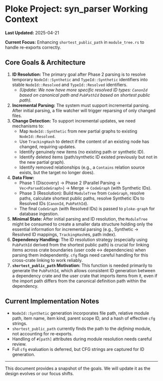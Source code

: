 # Ploke Project: syn_parser Working Context

**Last Updated:** 2025-04-21

**Current Focus:** Enhancing `shortest_public_path` in `module_tree.rs` to handle re-exports correctly.

## Core Goals & Architecture

1.  **ID Resolution:** The primary goal after Phase 2 parsing is to resolve temporary `NodeId::Synthetic` and `TypeId::Synthetic` identifiers into stable `NodeId::Resolved` and `TypeId::Resolved` identifiers.
    *   *(Update: We now have more specific resolved ID types: `CanonId` based on canonical path and `PubPathId` based on shortest public path).*
2.  **Incremental Parsing:** The system must support incremental parsing. After initial parsing, a file watcher will trigger reparsing of only changed files.
3.  **Change Detection:** To support incremental updates, we need mechanisms to:
    *   Map `NodeId::Synthetic` from new partial graphs to existing `NodeId::Resolved`.
    *   Use `TrackingHash` to detect if the content of an existing node has changed, requiring updates.
    *   Identify genuinely new items (no existing path or synthetic ID).
    *   Identify deleted items (path/synthetic ID existed previously but not in the new partial graph).
    *   Identify removed relationships (e.g., a `Contains` relation source exists, but the target no longer does).
4.  **Data Flow:**
    *   Phase 1 (Discovery) -> Phase 2 (Parallel Parsing -> `Vec<ParsedCodeGraph>`) -> Merge -> `CodeGraph` (with Synthetic IDs).
    *   Phase 3 (Resolution): Build `ModuleTree` from `CodeGraph`, resolve paths, calculate shortest public paths, resolve Synthetic IDs to Resolved IDs (`CanonId`, `PubPathId`).
    *   The final `CodeGraph` (with Resolved IDs) is passed to `ploke-graph` for database ingestion.
5.  **Minimal State:** After initial parsing and ID resolution, the `ModuleTree` might be consumed to create a smaller data structure holding only the essential information for incremental parsing (e.g., Synthetic -> Resolved ID mappings, `TrackingHash`es, path index).
6.  **Dependency Handling:** The ID resolution strategy (especially using `PubPathId` derived from the shortest public path) is crucial for linking items across crate boundaries (user code <-> dependencies) when parsing them independently. `cfg` flags need careful handling for this cross-crate linking to work reliably.
7.  **`shortest_public_path` Motivation:** This function is needed primarily to generate the `PubPathId`, which allows consistent ID generation between a dependency crate and the user crate that imports items from it, even if the import path differs from the canonical definition path within the dependency.

## Current Implementation Notes

*   `NodeId::Synthetic` generation incorporates file path, relative module path, item name, item kind, parent scope ID, and a hash of effective `cfg` strings.
*   `shortest_public_path` currently finds the path to the *defining* module, not accounting for re-exports.
*   Handling of `#[path]` attributes during module resolution needs careful review.
*   Full `cfg` evaluation is deferred, but CFG strings are captured for ID generation.

---

This document provides a snapshot of the goals. We will update it as the design evolves or our focus shifts.
